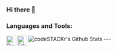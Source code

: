 ### Hi there 👋

### Languages and Tools:
<img align="left" alt="DotNetCore" width="26px" heigth="26px" src="https://upload.wikimedia.org/wikipedia/commons/e/ee/.NET_Core_Logo.svg" />
<img align="left" alt="Ethereum" width="26px" heigth="26px" src="https://upload.wikimedia.org/wikipedia/commons/thumb/0/05/Ethereum_logo_2014.svg/1200px-Ethereum_logo_2014.svg.png" />
---
<img align="left" alt="codeSTACKr's Github Stats" src="https://github-readme-stats.codestackr.vercel.app/api?username=strykerin&show_icons=true&hide_border=true" />


<!--
**fabio770/fabio770** is a ✨ _special_ ✨ repository because its `README.md` (this file) appears on your GitHub profile.

Here are some ideas to get you started:

- 🔭 I’m currently working on ...
- 🌱 I’m currently learning ...
- 👯 I’m looking to collaborate on ...
- 🤔 I’m looking for help with ...
- 💬 Ask me about ...
- 📫 How to reach me: ...
- 😄 Pronouns: ...
- ⚡ Fun fact: ...
-->
